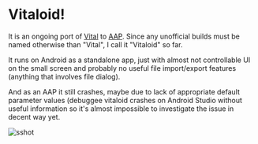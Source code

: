 # Vitaloid!

It is an ongoing port of [Vital](https://github.com/mtytel/vital) to [AAP](https://github.com/atsushieno/android-audio-plugin-framework). Since any unofficial builds must be named otherwise than "Vital", I call it "Vitaloid" so far.

It runs on Android as a standalone app, just with almost not controllable UI on the small screen and probably no useful file import/export features (anything that involves file dialog).

And as an AAP it still crashes, maybe due to lack of appropriate default parameter values (debuggee vitaloid crashes on Android Studio without useful information so it's almost impossible to investigate the issue in decent way yet.

![sshot](https://user-images.githubusercontent.com/53929/146684386-9233832a-54d5-466d-9d92-9f2d3878dbf3.png)


